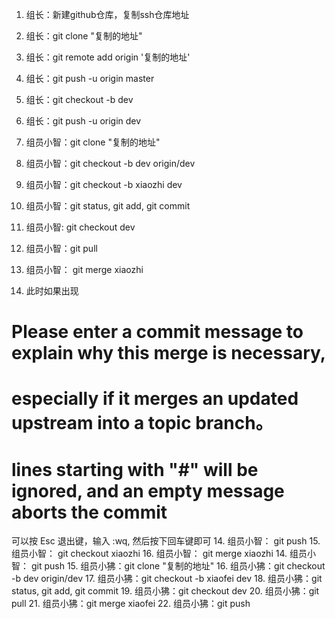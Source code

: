 1. 组长：新建github仓库，复制ssh仓库地址
2. 组长：git clone "复制的地址"
3. 组长：git remote add origin '复制的地址'
4. 组长：git push -u origin master
5. 组长：git checkout -b dev
6. 组长：git push -u origin dev

7. 组员小智：git clone "复制的地址"
8. 组员小智：git checkout -b dev origin/dev
9. 组员小智：git checkout -b xiaozhi dev
10. 组员小智：git status, git add, git commit
11. 组员小智: git checkout dev
12. 组员小智：git pull
13. 组员小智： git merge xiaozhi
14. 此时如果出现
# Please enter a commit message to explain why this merge is necessary,
# especially if it merges an updated upstream into a topic branch。
# lines starting with "#" will be ignored, and an empty message aborts the commit

可以按 Esc 退出键，输入 :wq, 然后按下回车键即可
14. 组员小智： git push
15. 组员小智： git checkout xiaozhi
16. 组员小智： git merge xiaozhi
14. 组员小智： git push
15. 组员小狒：git clone "复制的地址"
16. 组员小狒：git checkout -b dev origin/dev
17. 组员小狒：git checkout -b xiaofei dev
18. 组员小狒：git status, git add, git commit
19. 组员小狒：git checkout dev
20. 组员小狒：git pull 
21. 组员小狒：git merge xiaofei
22. 组员小狒：git push
